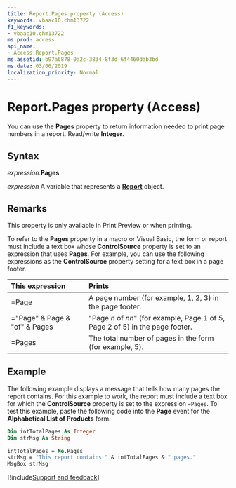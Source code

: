 ```yaml
---
title: Report.Pages property (Access)
keywords: vbaac10.chm13722
f1_keywords:
- vbaac10.chm13722
ms.prod: access
api_name:
- Access.Report.Pages
ms.assetid: b97a6878-0a2c-3834-8f3d-6f4460dab3bd
ms.date: 03/06/2019
localization_priority: Normal
---
```



# Report.Pages property (Access)

You can use the **Pages** property to return information needed to print page numbers in a report. Read/write **Integer**.


## Syntax

_expression_.**Pages**

_expression_ A variable that represents a **[Report](Access.Report.md)** object.


## Remarks

This property is only available in Print Preview or when printing.

To refer to the **Pages** property in a macro or Visual Basic, the form or report must include a text box whose **ControlSource** property is set to an expression that uses **Pages**. For example, you can use the following expressions as the **ControlSource** property setting for a text box in a page footer.

|This expression|Prints|
|:--------------|:-----|
|=Page|A page number (for example, 1, 2, 3) in the page footer.|
|="Page" & Page & "of" & Pages|"Page _n_ of _nn_" (for example, Page 1 of 5, Page 2 of 5) in the page footer.|
|=Pages|The total number of pages in the form (for example, 5).|


## Example

The following example displays a message that tells how many pages the report contains. For this example to work, the report must include a text box for which the **ControlSource** property is set to the expression `=Pages`. To test this example, paste the following code into the **Page** event for the **Alphabetical List of Products** form.

```vb
Dim intTotalPages As Integer 
Dim strMsg As String 
 
intTotalPages = Me.Pages 
strMsg = "This report contains " & intTotalPages & " pages." 
MsgBox strMsg

```




[!include[Support and feedback](~/includes/feedback-boilerplate.md)]